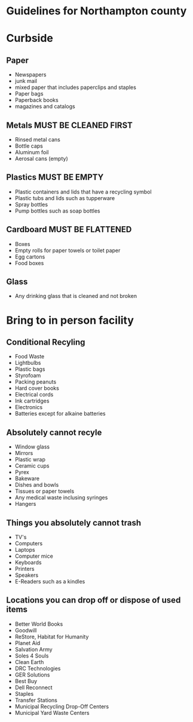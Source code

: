 # Guidelines for Northampton county

# Curbside 

## Paper 
* Newspapers
* junk mail
* mixed paper that includes paperclips and staples
* Paper bags
* Paperback books
* magazines and catalogs

## Metals MUST BE CLEANED FIRST
* Rinsed metal cans
* Bottle caps
* Aluminum foil
* Aerosal cans (empty)

## Plastics MUST BE EMPTY
* Plastic containers and lids that have a recycling symbol
* Plastic tubs and lids such as tupperware
* Spray bottles
* Pump bottles such as soap bottles

## Cardboard MUST BE FLATTENED
* Boxes
* Empty rolls for paper towels or toilet paper
* Egg cartons
* Food boxes

## Glass
* Any drinking glass that is cleaned and not broken


# Bring to in person facility

## Conditional Recyling
* Food Waste
* Lightbulbs
* Plastic bags
* Styrofoam
* Packing peanuts
* Hard cover books
* Electrical cords
* Ink cartridges
* Electronics
* Batteries except for alkaine batteries

## Absolutely cannot recyle
* Window glass
* Mirrors
* Plastic wrap
* Ceramic cups
* Pyrex
* Bakeware
* Dishes and bowls
* Tissues or paper towels
* Any medical waste inclusing syringes
* Hangers

## Things you absolutely cannot trash
* TV's
* Computers
* Laptops
* Computer mice
* Keyboards 
* Printers
* Speakers
* E-Readers such as a kindles


## Locations you can drop off or dispose of used items
* Better World Books                                                                                    
* Goodwill                                                                                                   
* ReStore, Habitat for Humanity                                                                   
* Planet Aid                                                                                                   
* Salvation Army                                                                                          
* Soles 4 Souls
* Clean Earth 
* DRC Technologies 
* GER Solutions
* Best Buy   
* Dell Reconnect
* Staples
* Transfer Stations
* Municipal Recycling Drop-Off Centers
* Municipal Yard Waste Centers